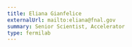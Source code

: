 ```yaml
---
title: Eliana Gianfelice
externalUrl: mailto:eliana@fnal.gov
summary: Senior Scientist, Accelerator
type: fermilab
---
```

